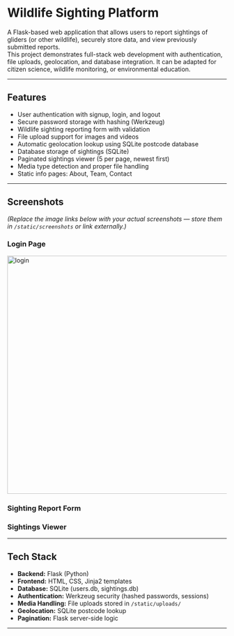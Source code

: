 # Wildlife Sighting Platform

A Flask-based web application that allows users to report sightings of gliders (or other wildlife), securely store data, and view previously submitted reports.  
This project demonstrates full-stack web development with authentication, file uploads, geolocation, and database integration. It can be adapted for citizen science, wildlife monitoring, or environmental education.

---

## Features
- User authentication with signup, login, and logout
- Secure password storage with hashing (Werkzeug)
- Wildlife sighting reporting form with validation
- File upload support for images and videos
- Automatic geolocation lookup using SQLite postcode database
- Database storage of sightings (SQLite)
- Paginated sightings viewer (5 per page, newest first)
- Media type detection and proper file handling
- Static info pages: About, Team, Contact

---

## Screenshots
*(Replace the image links below with your actual screenshots — store them in `/static/screenshots` or link externally.)*

### Login Page
<img width="1837" height="547" alt="login" src="https://github.com/user-attachments/assets/798fdf78-04ea-4023-a761-4e6f83a9316d" />


### Sighting Report Form


### Sightings Viewer


---

## Tech Stack
- **Backend:** Flask (Python)
- **Frontend:** HTML, CSS, Jinja2 templates
- **Database:** SQLite (users.db, sightings.db)
- **Authentication:** Werkzeug security (hashed passwords, sessions)
- **Media Handling:** File uploads stored in `/static/uploads/`
- **Geolocation:** SQLite postcode lookup
- **Pagination:** Flask server-side logic

---
